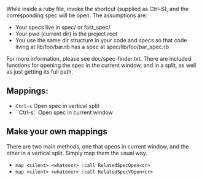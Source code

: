 While inside a ruby file, invoke the shortcut (supplied as Ctrl-S), and
the corresponding spec will be open. The assumptions are:

  * Your specs live in spec/ or fast_spec/
  * Your pwd (current dir) is the project root
  * You use the same dir structure in your code and specs so that
    code living at lib/foo/bar.rb has a spec at spec/lib/foo/bar_spec.rb

For more information, please see doc/spec-finder.txt. There are included
functions for opening the spec in the current window, and in a split, as
well as just getting its full path.

Mappings:
---

 * `Ctrl-s` Open spec in vertical split
 * ``Ctrl-s:` Open spec in current window

Make your own mappings
---

There are two main methods, one that opens in current window, and the other
in a vertical split. Simply map them the usual way.

 * `map <silent> <whatever> :call RelatedSpecOpen<cr>`
 * `map <silent> <whatever> :call RelatedSpecVOpen<cr>`
